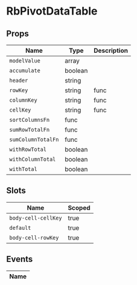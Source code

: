 # RbPivotDataTable



## Props

| Name       | Type          | Description     |
|------------|---------------|-----------------|
| `modelValue` | array |  |
| `accumulate` | boolean |  |
| `header` | string |  |
| `rowKey` | string|func |  |
| `columnKey` | string|func |  |
| `cellKey` | string|func|array |  |
| `sortColumnsFn` | func |  |
| `sumRowTotalFn` | func |  |
| `sumColumnTotalFn` | func |  |
| `withRowTotal` | boolean |  |
| `withColumnTotal` | boolean |  |
| `withTotal` | boolean |  |

## Slots

| Name       | Scoped        |
|------------|---------------|
| `body-cell-cellKey` | true |
| `default` | true |
| `body-cell-rowKey` | true |

## Events

| Name       |
|------------|
